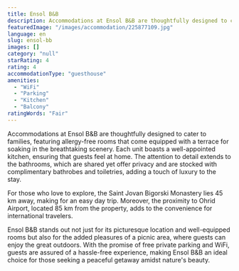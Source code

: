 ```yaml
---
title: Ensol B&B
description: Accommodations at Ensol B&B are thoughtfully designed to cater to families, featuring allergy-free rooms that come equipped with a terrace for soaking in the br
featuredImage: "/images/accommodation/225877109.jpg"
language: en
slug: ensol-bb
images: []
category: "null"
starRating: 4
rating: 4
accommodationType: "guesthouse"
amenities:
  - "WiFi"
  - "Parking"
  - "Kitchen"
  - "Balcony"
ratingWords: "Fair"
---
```


Accommodations at Ensol B&B are thoughtfully designed to cater to families, featuring allergy-free rooms that come equipped with a terrace for soaking in the breathtaking scenery. Each unit boasts a well-appointed kitchen, ensuring that guests feel at home. The attention to detail extends to the bathrooms, which are shared yet offer privacy and are stocked with complimentary bathrobes and toiletries, adding a touch of luxury to the stay.

For those who love to explore, the Saint Jovan Bigorski Monastery lies 45 km away, making for an easy day trip. Moreover, the proximity to Ohrid Airport, located 85 km from the property, adds to the convenience for international travelers.

Ensol B&B stands out not just for its picturesque location and well-equipped rooms but also for the added pleasures of a picnic area, where guests can enjoy the great outdoors. With the promise of free private parking and WiFi, guests are assured of a hassle-free experience, making Ensol B&B an ideal choice for those seeking a peaceful getaway amidst nature's beauty.


